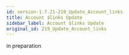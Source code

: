 ```yaml
---
id: version-1.7.21-219_Update_Account_links
title: Account $links Update
sidebar_label: Account $links Update
original_id: 219_Update_Account_links
---
```


in preparation

